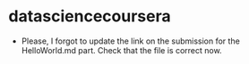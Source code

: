 datasciencecoursera
===================
* Please, I forgot to update the link on the submission for the HelloWorld.md part. Check that the file is correct now.
